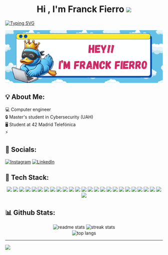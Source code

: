 <h1 align="center"><b>Hi , I'm Franck Fierro </b><img src="https://media.giphy.com/media/hvRJCLFzcasrR4ia7z/giphy.gif" width="35"></h1>

[![Typing SVG](https://readme-typing-svg.herokuapp.com?color=FF3670&size=35&center=true&vCenter=true&width=1000&lines=Welcome+to+my+GitHub+profile!;I'm+a+Computer+Engineer)](https://git.io/typing-svg)

<div align="center">
  <img src="img/banner.png" alt="banner profile">
</div>


## 💡 About Me:
💻 Computer engineer <br>
🔒 Master's student in Cybersecurity (UAH) <br>
🖥️ Student at 42 Madrid Telefónica <br>
⚡ 


## 📱 Socials:
[![Instagram](https://img.shields.io/badge/Instagram-%23E4405F.svg?logo=Instagram&logoColor=white)](https://instagram.com/franck.fierro) [![LinkedIn](https://img.shields.io/badge/LinkedIn-%230077B5.svg?logo=linkedin&logoColor=white)](https://linkedin.com/in/franckfierro) 


## 🧠 Tech Stack:
<p align="center">
    <img src="https://img.shields.io/badge/c-%2300599C.svg?style=for-the-badge&logo=c&logoColor=white"/>
    <img src="https://img.shields.io/badge/html5-%23E34F26.svg?style=for-the-badge&logo=html5&logoColor=white"/>
    <img src="https://img.shields.io/badge/java-%23ED8B00.svg?style=for-the-badge&logo=openjdk&logoColor=white"/>
    <img src="https://img.shields.io/badge/javascript-%23323330.svg?style=for-the-badge&logo=javascript&logoColor=%23F7DF1E"/>
    <img src="https://img.shields.io/badge/latex-%23008080.svg?style=for-the-badge&logo=latex&logoColor=white"/>
    <img src="https://img.shields.io/badge/markdown-%23000000.svg?style=for-the-badge&logo=markdown&logoColor=white"/>
    <img src="https://img.shields.io/badge/python-3670A0?style=for-the-badge&logo=python&logoColor=ffdd54"/>
    <img src="https://img.shields.io/badge/r-%23276DC3.svg?style=for-the-badge&logo=r&logoColor=white"/>
    <img src="https://img.shields.io/badge/azure-%230072C6.svg?style=for-the-badge&logo=microsoftazure&logoColor=white"/>
    <img src="https://img.shields.io/badge/bootstrap-%238511FA.svg?style=for-the-badge&logo=bootstrap&logoColor=white"/>
    <img src="https://img.shields.io/badge/ros-%230A0FF9.svg?style=for-the-badge&logo=ros&logoColor=white"/>
    <img src="https://img.shields.io/badge/react-%2320232a.svg?style=for-the-badge&logo=react&logoColor=%2361DAFB"/>
    <img src="https://img.shields.io/badge/apache%20tomcat-%23F8DC75.svg?style=for-the-badge&logo=apache-tomcat&logoColor=black"/>
    <img src="https://img.shields.io/badge/MariaDB-003545?style=for-the-badge&logo=mariadb&logoColor=white"/>
    <img src="https://img.shields.io/badge/mysql-4479A1.svg?style=for-the-badge&logo=mysql&logoColor=white"/>
    <img src="https://img.shields.io/badge/MongoDB-%234ea94b.svg?style=for-the-badge&logo=mongodb&logoColor=white"/>
    <img src="https://img.shields.io/badge/postgres-%23316192.svg?style=for-the-badge&logo=postgresql&logoColor=white"/>
    <img src="https://img.shields.io/badge/Canva-%2300C4CC.svg?style=for-the-badge&logo=Canva&logoColor=white"/>
    <img src="https://img.shields.io/badge/blender-%23F5792A.svg?style=for-the-badge&logo=blender&logoColor=white"/>
    <img src="https://img.shields.io/badge/numpy-%23013243.svg?style=for-the-badge&logo=numpy&logoColor=white"/>
    <img src="https://img.shields.io/badge/pandas-%23150458.svg?style=for-the-badge&logo=pandas&logoColor=white"/>
    <img src="https://img.shields.io/badge/-Arduino-00979D?style=for-the-badge&logo=Arduino&logoColor=white"/>
    <img src="https://img.shields.io/badge/mosquitto-%233C5280.svg?style=for-the-badge&logo=eclipsemosquitto&logoColor=white"/>
    <img src="https://img.shields.io/badge/jira-%230A0FFF.svg?style=for-the-badge&logo=jira&logoColor=white"/>
    <img src="https://img.shields.io/badge/-RaspberryPi-C51A4A?style=for-the-badge&logo=Raspberry-Pi"/>
    <img src="https://img.shields.io/badge/Trello-%23026AA7.svg?style=for-the-badge&logo=Trello&logoColor=white"/>
</p>


## 📊 Github Stats:

<div align=center>
    <img width=390 src="https://github-readme-stats.vercel.app/api?username=mfranck340&count_private=true&show_icons=true&theme=radical&rank_icon=github&border_radius=10" alt="readme stats" />
    <img width=390 height=160 src="https://github-readme-streak-stats.herokuapp.com/?user=mfranck340&count_private=true&theme=radical&border_radius=10" alt="streak stats"/>
    <br/>
    <img width=325 align="center" src="https://github-readme-stats.vercel.app/api/top-langs/?username=mfranck340&hide=HTML&langs_count=8&layout=compact&theme=radical&border_radius=10&size_weight=0.5&count_weight=0.5&exclude_repo=github-readme-stats" alt="top langs" />
</div>

<!--## ✍️ Random Dev Quote
![](https://quotes-github-readme.vercel.app/api?type=horizontal&theme=dark)-->

---
[![](https://visitcount.itsvg.in/api?id=mfranck340&icon=0&color=10)](https://visitcount.itsvg.in)
